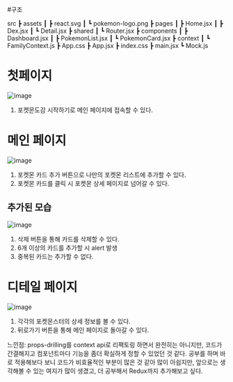 #구조

src
 ┣ assets
 ┃ ┣ react.svg
 ┃ ┗ pokemon-logo.png
 ┣ pages
 ┃ ┣ Home.jsx
 ┃ ┣ Dex.jsx
 ┃ ┗ Detail.jsx
 ┣ shared
 ┃ ┗ Router.jsx
 ┣ components
 ┃ ┣ Dashboard.jsx
 ┃ ┣ PokemonList.jsx
 ┃ ┗ PokemonCard.jsx
 ┣ context
 ┃ ┗ FamilyContext.js
 ┣ App.css
 ┣ App.jsx
 ┣ index.css
 ┣ main.jsx
 ┗ Mock.js

# 첫페이지
![image](https://github.com/user-attachments/assets/217c4eb9-637b-4573-8b09-653e5fd8e26f)
1. 포켓몬도감 시작하기로 메인 페이지에 접속할 수 있다.


# 메인 페이지
![image](https://github.com/user-attachments/assets/815d1779-c2c3-48e6-8391-07af55993f9d)
1. 포켓몬 카드 추가 버튼으로 나만의 포켓몬 리스트에 추가할 수 있다.
2. 포켓몬 카드를 클릭 시 포켓몬 상세 페이지로 넘어갈 수 있다.

## 추가된 모습
![image](https://github.com/user-attachments/assets/c14eec8f-294f-4c23-a780-7cfc58ad999a)
1. 삭제 버튼을 통해 카드를 삭제할 수 있다.
2. 6개 이상의 카드를 추가할 시 alert 발생
3. 중복된 카드는 추가할 수 없다.


# 디테일 페이지
![image](https://github.com/user-attachments/assets/def4cc0e-eceb-4efd-b9aa-bace032f798a)
1. 각각의 포켓몬스터의 상세 정보를 볼 수 있다.
2. 뒤로가기 버튼을 통해 메인 페이지로 돌아갈 수 있다.



느낀점:
 props-drilling를 context api로 리팩토링 하면서 완전히는 아니지만, 코드가 간결해지고 컴포넌트마다 기능을 좀더 확실하게 정할 수 있었던 것 같다.
 공부를 하며 바로 적용해보다 보니 코드가 비효율적인 부분이 많은 것 같아 많이 아쉽지만, 앞으로는 생각해볼 수 있는 여지가 많이 생겼고, 더 공부해서 Redux까지 추가해보고 싶다.
 



 
